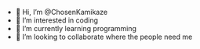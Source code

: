- 👋 Hi, I’m @ChosenKamikaze
- 👀 I’m interested in coding
- 🌱 I’m currently learning programming
- 💞️ I’m looking to collaborate where the people need me

<!---
ChosenKamikaze/ChosenKamikaze is a ✨ special ✨ repository because its `README.md` (this file) appears on your GitHub profile.
You can click the Preview link to take a look at your changes.
--->
